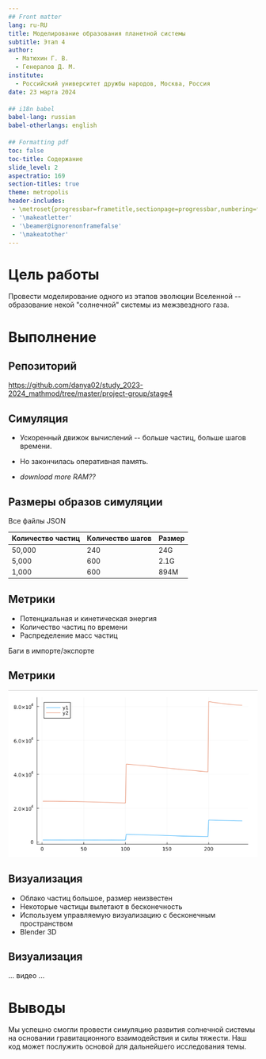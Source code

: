```yaml
---
## Front matter
lang: ru-RU
title: Моделирование образования планетной системы 
subtitle: Этап 4
author:
  - Матюхин Г. В.
  - Генералов Д. М.
institute:
  - Российский университет дружбы народов, Москва, Россия
date: 23 марта 2024

## i18n babel
babel-lang: russian
babel-otherlangs: english

## Formatting pdf
toc: false
toc-title: Содержание
slide_level: 2
aspectratio: 169
section-titles: true
theme: metropolis
header-includes:
 - \metroset{progressbar=frametitle,sectionpage=progressbar,numbering=fraction}
 - '\makeatletter'
 - '\beamer@ignorenonframefalse'
 - '\makeatother'
---
```


# Цель работы

Провести моделирование одного из этапов эволюции Вселенной -- образование некой "солнечной" системы из межзвездного газа.

# Выполнение

## Репозиторий

https://github.com/danya02/study_2023-2024_mathmod/tree/master/project-group/stage4

## Симуляция

- Ускоренный движок вычислений -- больше частиц, больше шагов времени.

- Но закончилась оперативная память.

- _download more RAM??_

## Размеры образов симуляции

Все файлы JSON

Количество частиц | Количество шагов | Размер
---|---|---
50,000 | 240 | 24G
5,000 | 600 | 2.1G
1,000 | 600 | 894M

## Метрики

- Потенциальная и кинетическая энергия
- Количество частиц по времени
- Распределение масс частиц

Баги в импорте/экспорте

## Метрики

![?](./image/1.png)

## Визуализация

- Облако частиц большое, размер неизвестен
- Некоторые частицы вылетают в бесконечность
- Используем управляемую визуализацию с бесконечным пространством
- Blender 3D

## Визуализация

... видео ...

# Выводы

Мы успешно смогли провести симуляцию развития солнечной системы на основании гравитационного взаимодействия и силы тяжести. Наш код может послужить основой для дальнейшего исследования темы. 